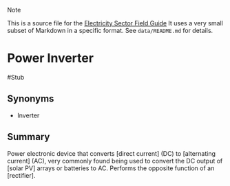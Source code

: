 > [!NOTE] 
> This is a source file for the [Electricity Sector Field Guide](https://grahamlea.github.io/Electricity-Sector-Field-Guide/)
> It uses a very small subset of Markdown in a specific format.
> See `data/README.md` for details.

# Power Inverter
#Stub

## Synonyms
- Inverter


## Summary

Power electronic device that converts [direct current] (DC) to [alternating current] (AC),
very commonly found being used to convert the DC output of [solar PV] arrays or batteries to AC.
Performs the opposite function of an [rectifier].

